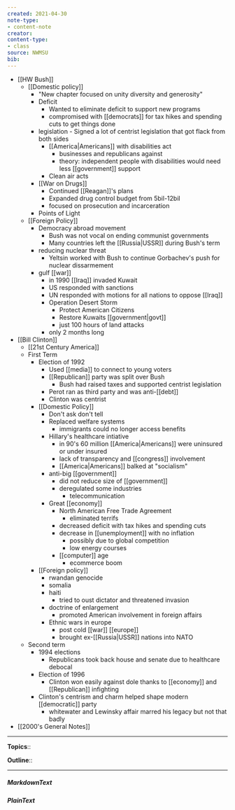 ```yaml
---
created: 2021-04-30
note-type: 
- content-note
creator:
content-type:
- class
source: NWMSU
bib:
---
```


- [[HW Bush]]
    - [[Domestic policy]]
        - "New chapter focused on unity diversity and generosity"
        - Deficit
            - Wanted to eliminate deficit to support new programs
            - compromised with [[democrats]] for tax hikes and spending cuts to get things done
        - legislation - Signed a lot of centrist legislation that got flack from both sides
            - [[America|Americans]] with disabilities act 
                - businesses and republicans against
                - theory: independent people with disabilities would need less [[government]] support
            - Clean air acts 
        - [[War on Drugs]]
            - Continued [[Reagan]]'s plans
            - Expanded drug control budget from 5bil-12bil
            - focused on prosecution and incarceration
        - Points of Light
    - [[Foreign Policy]]
        - Democracy abroad movement
            - Bush was not vocal on ending communist governments
            - Many countries left the [[Russia|USSR]] during Bush's term
        - reducing nuclear threat
            - Yeltsin worked with Bush to continue Gorbachev's push for nuclear dissarmement
        - gulf [[war]]
            - in 1990 [[Iraq]] invaded Kuwait
            - US responded with sanctions
            - UN responded with motions for all nations to oppose [[Iraq]]
            - Operation Desert Storm
                - Protect American Citizens
                - Restore Kuwaits [[government|govt]]
                - just 100 hours of land attacks
            - only 2 months long
- [[Bill Clinton]]
    - [[21st Century America]]
    - First Term
        - Election of 1992
            - Used [[media]] to connect to young voters
            - [[Republican]] party was split over Bush
                - Bush had raised taxes and supported centrist legislation
            - Perot ran as third party and was anti-[[debt]]
            - Clinton was centrist
        - [[Domestic Policy]]
            - Don't ask don't tell
            - Replaced welfare systems
                - immigrants could no longer access benefits
            - Hillary's healthcare intiative
                - in 90's 60 million [[America|Americans]] were uninsured or under insured
                - lack of transparency and [[congress]] involvement
                - [[America|Americans]] balked at "socialism"
            - anti-big [[government]]
                - did not reduce size of [[government]]
                - deregulated some industries 
                    - telecommunication
            - Great [[economy]] 
                - North American Free Trade Agreement
                    - eliminated terrifs
                - decreased deficit with tax hikes and spending cuts 
                - decrease in [[unemployment]] with no inflation
                    - possibly due to global competition
                    - low energy courses
                - [[computer]] age
                    - ecommerce boom
        - [[Foreign policy]]
            - rwandan genocide
            - somalia
            - haiti
                - tried to oust dictator and threatened invasion
            - doctrine of enlargement
                - promoted American involvement in foreign affairs
            - Ethnic wars in europe
                - post cold [[war]] [[europe]]
                - brought ex-[[Russia|USSR]] nations into NATO
    - Second term
        - 1994 elections
            - Republicans took back house and senate due to healthcare debocal
        - Election of 1996
            - Clinton won easily against dole thanks to [[economy]] and [[Republican]] infighting
        - Clinton's centrism and charm helped shape modern [[democratic]] party
            - whitewater and Lewinsky affair marred his legacy but not that badly
- [[2000's General Notes]]


---

**Topics**::   
	
**Outline**::

--- 
##### MarkdownText

##### PlainText



